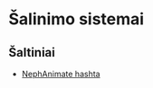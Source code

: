 # Šalinimo sistemai

## Šaltiniai

* [NephAnimate hashta](https://twitter.com/hashtag/NephAnimate?src=hashtag_click)
